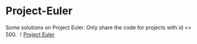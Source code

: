 # Project-Euler
Some solutions on Project Euler. Only share the code for projects with id <= 500.
！[Project Euler](https://projecteuler.net/profile/Walker_lzy.png)
